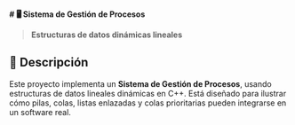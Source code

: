 **# 🖥️ Sistema de Gestión de Procesos**

> **Estructuras de datos dinámicas lineales**

## 📖 Descripción

Este proyecto implementa un **Sistema de Gestión de Procesos**, usando estructuras de datos lineales dinámicas en C++. Está diseñado para ilustrar cómo pilas, colas, listas enlazadas y colas prioritarias pueden integrarse en un software real.

